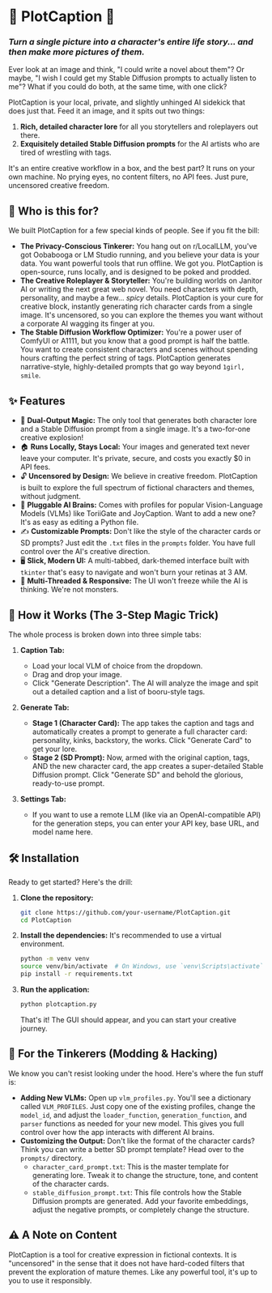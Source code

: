 # 🎨 PlotCaption 📝
### *Turn a single picture into a character's entire life story... and then make more pictures of them.*

Ever look at an image and think, "I could write a novel about them"? Or maybe, "I wish I could get my Stable Diffusion prompts to actually listen to me"? What if you could do both, at the same time, with one click?

PlotCaption is your local, private, and slightly unhinged AI sidekick that does just that. Feed it an image, and it spits out two things:
1.  **Rich, detailed character lore** for all you storytellers and roleplayers out there.
2.  **Exquisitely detailed Stable Diffusion prompts** for the AI artists who are tired of wrestling with tags.

It's an entire creative workflow in a box, and the best part? It runs on your own machine. No prying eyes, no content filters, no API fees. Just pure, uncensored creative freedom.

## 🤔 Who is this for?

We built PlotCaption for a few special kinds of people. See if you fit the bill:

*   **The Privacy-Conscious Tinkerer:** You hang out on r/LocalLLM, you've got Oobabooga or LM Studio running, and you believe your data is your data. You want powerful tools that run offline. We got you. PlotCaption is open-source, runs locally, and is designed to be poked and prodded.
*   **The Creative Roleplayer & Storyteller:** You're building worlds on Janitor AI or writing the next great web novel. You need characters with depth, personality, and maybe a few... *spicy* details. PlotCaption is your cure for creative block, instantly generating rich character cards from a single image. It's uncensored, so you can explore the themes you want without a corporate AI wagging its finger at you.
*   **The Stable Diffusion Workflow Optimizer:** You're a power user of ComfyUI or A1111, but you know that a good prompt is half the battle. You want to create consistent characters and scenes without spending hours crafting the perfect string of tags. PlotCaption generates narrative-style, highly-detailed prompts that go way beyond `1girl, smile`.

## ✨ Features

*   🔮 **Dual-Output Magic:** The only tool that generates both character lore and a Stable Diffusion prompt from a single image. It's a two-for-one creative explosion!
*   🏠 **Runs Locally, Stays Local:** Your images and generated text never leave your computer. It's private, secure, and costs you exactly $0 in API fees.
*   🔓 **Uncensored by Design:** We believe in creative freedom. PlotCaption is built to explore the full spectrum of fictional characters and themes, without judgment.
*   🧠 **Pluggable AI Brains:** Comes with profiles for popular Vision-Language Models (VLMs) like ToriiGate and JoyCaption. Want to add a new one? It's as easy as editing a Python file.
*   ✍️ **Customizable Prompts:** Don't like the style of the character cards or SD prompts? Just edit the `.txt` files in the `prompts` folder. You have full control over the AI's creative direction.
*   🖥️ **Slick, Modern UI:** A multi-tabbed, dark-themed interface built with `tkinter` that's easy to navigate and won't burn your retinas at 3 AM.
*   🔄 **Multi-Threaded & Responsive:** The UI won't freeze while the AI is thinking. We're not monsters.

## 🚀 How it Works (The 3-Step Magic Trick)

The whole process is broken down into three simple tabs:

1.  **Caption Tab:**
    *   Load your local VLM of choice from the dropdown.
    *   Drag and drop your image.
    *   Click "Generate Description". The AI will analyze the image and spit out a detailed caption and a list of booru-style tags.

2.  **Generate Tab:**
    *   **Stage 1 (Character Card):** The app takes the caption and tags and automatically creates a prompt to generate a full character card: personality, kinks, backstory, the works. Click "Generate Card" to get your lore.
    *   **Stage 2 (SD Prompt):** Now, armed with the original caption, tags, AND the new character card, the app creates a super-detailed Stable Diffusion prompt. Click "Generate SD" and behold the glorious, ready-to-use prompt.

3.  **Settings Tab:**
    *   If you want to use a remote LLM (like via an OpenAI-compatible API) for the generation steps, you can enter your API key, base URL, and model name here.

## 🛠️ Installation

Ready to get started? Here's the drill:

1.  **Clone the repository:**
    ```bash
    git clone https://github.com/your-username/PlotCaption.git
    cd PlotCaption
    ```
2.  **Install the dependencies:**
    It's recommended to use a virtual environment.
    ```bash
    python -m venv venv
    source venv/bin/activate  # On Windows, use `venv\Scripts\activate`
    pip install -r requirements.txt
    ```
3.  **Run the application:**
    ```bash
    python plotcaption.py
    ```
    That's it! The GUI should appear, and you can start your creative journey.

## 🔧 For the Tinkerers (Modding & Hacking)

We know you can't resist looking under the hood. Here's where the fun stuff is:

*   **Adding New VLMs:** Open up `vlm_profiles.py`. You'll see a dictionary called `VLM_PROFILES`. Just copy one of the existing profiles, change the `model_id`, and adjust the `loader_function`, `generation_function`, and `parser` functions as needed for your new model. This gives you full control over how the app interacts with different AI brains.
*   **Customizing the Output:** Don't like the format of the character cards? Think you can write a better SD prompt template? Head over to the `prompts/` directory.
    *   `character_card_prompt.txt`: This is the master template for generating lore. Tweak it to change the structure, tone, and content of the character cards.
    *   `stable_diffusion_prompt.txt`: This file controls how the Stable Diffusion prompts are generated. Add your favorite embeddings, adjust the negative prompts, or completely change the structure.

## ⚠️ A Note on Content

PlotCaption is a tool for creative expression in fictional contexts. It is "uncensored" in the sense that it does not have hard-coded filters that prevent the exploration of mature themes. Like any powerful tool, it's up to you to use it responsibly.
